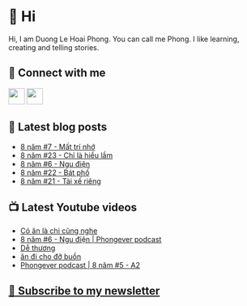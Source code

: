 # 👋 Hi

Hi, I am Duong Le Hoai Phong. You can call me Phong. I like learning, creating and telling stories.

## 🔗 Connect with me
[<img height="32" width="32" src="https://cdn.jsdelivr.net/npm/simple-icons@v3/icons/youtube.svg" />](https://www.youtube.com/channel/UCXykqt3V2-9bYXKWZRcH0rA)
[<img height="32" width="32" src="https://cdn.jsdelivr.net/npm/simple-icons@v3/icons/instagram.svg" />](https://www.instagram.com/phongever)

## 📝 Latest blog posts

<!-- BLOG-POST-LIST:START -->
- [8 năm #7 - Mất trí nhớ](https://phongever.substack.com/p/8-nam-7-mat-tri-nho)
- [8 năm #23 - Chỉ là hiểu lầm](https://phongever.substack.com/p/8-nam-23-chi-la-hieu-lam)
- [8 năm #6 - Ngu điện](https://phongever.substack.com/p/8-nam-6-ngu-ien)
- [8 năm #22 - Bát phố](https://phongever.substack.com/p/8-nam-22-bat-pho)
- [8 năm #21 - Tài xế riêng](https://phongever.substack.com/p/8-nam-21-tai-xe-rieng)
<!-- BLOG-POST-LIST:END -->

## 📺 Latest Youtube videos

<!-- YOUTUBE-VIDEO-LIST:START -->
- [Có ăn là chi cũng nghe](https://www.youtube.com/watch?v=rKGFpWIfi6U)
- [8 năm #6 - Ngu điện | Phongever podcast](https://www.youtube.com/watch?v=n3ofkD9VvsU)
- [Dễ thương](https://www.youtube.com/watch?v=4FDZTYv-_VY)
- [ăn đi cho đỡ buồn](https://www.youtube.com/watch?v=SPRHc1INk7E)
- [Phongever podcast | 8 năm #5 - A2](https://www.youtube.com/watch?v=xQCpcK6puU8)
<!-- YOUTUBE-VIDEO-LIST:END -->

## [💌 Subscribe to my newsletter](https://phongever.substack.com/)
